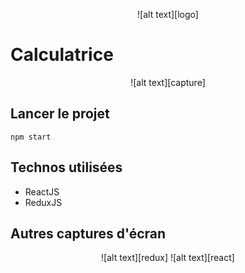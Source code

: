 [logo]: https://raw.githubusercontent.com/AIssoufi/calculatrice/master/src/app/images/logo.png "Logo"
[capture]: https://raw.githubusercontent.com/AIssoufi/calculatrice/master/src/app/images/capture.png "capture d'écran"
[redux]: https://raw.githubusercontent.com/AIssoufi/calculatrice/master/src/app/images/redux.png "redux"
[react]: https://raw.githubusercontent.com/AIssoufi/calculatrice/master/src/app/images/react.png "recat"

<p align="center">
![alt text][logo]
</p>

# Calculatrice
<p align="center">
![alt text][capture]
</p>

## Lancer le projet
```
npm start
```
## Technos utilisées
* ReactJS
* ReduxJS

## Autres captures d'écran
<p align="center">
![alt text][redux]
![alt text][react]
</p>
